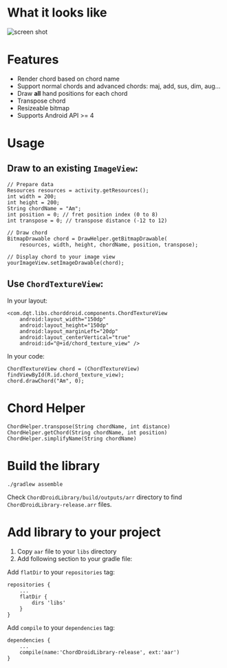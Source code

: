 What it looks like
========

![screen shot](https://raw.githubusercontent.com/trungdq88/ChordDroid/master/screenshot-1.png)

Features
========

- Render chord based on chord name
- Support normal chords and advanced chords: maj, add, sus, dim, aug...
- Draw **all** hand positions for each chord
- Transpose chord
- Resizeable bitmap
- Supports Android API >= 4


Usage
===

Draw to an existing `ImageView`:
---

    // Prepare data
    Resources resources = activity.getResources();
    int width = 200;
    int height = 200;
    String chordName = "Am";
    int position = 0; // fret position index (0 to 8)
    int transpose = 0; // transpose distance (-12 to 12)
    
    // Draw chord
    BitmapDrawable chord = DrawHelper.getBitmapDrawable(
        resources, width, height, chordName, position, transpose);
        
    // Display chord to your image view
    yourImageView.setImageDrawable(chord);

Use `ChordTextureView`:
---

In your layout:

    <com.dqt.libs.chorddroid.components.ChordTextureView
        android:layout_width="150dp"
        android:layout_height="150dp"
        android:layout_marginLeft="20dp"
        android:layout_centerVertical="true"
        android:id="@+id/chord_texture_view" />

In your code:

    ChordTextureView chord = (ChordTextureView) findViewById(R.id.chord_texture_view);
    chord.drawChord("Am", 0);

Chord Helper
===

    ChordHelper.transpose(String chordName, int distance)
    ChordHelper.getChord(String chordName, int position)
    ChordHelper.simplifyName(String chordName)


Build the library
===

    ./gradlew assemble

Check `ChordDroidLibrary/build/outputs/arr` directory to find `ChordDroidLibrary-release.arr` files.

Add library to your project
===

1. Copy `aar` file to your `libs` directory
2. Add following section to your gradle file:
  
Add `flatDir` to your `repositories` tag:
  
    repositories {
        ...
        flatDir {
            dirs 'libs'
        }
    }
    
Add `compile` to your `dependencies` tag:

    dependencies {
        ...
        compile(name:'ChordDroidLibrary-release', ext:'aar')
    }
    
    
